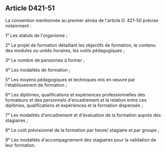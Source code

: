 ## Article D421-51

La convention mentionnée au premier alinéa de l'article D. 421-50 précise notamment :


1° Les statuts de l'organisme ;

2° Le projet de formation détaillant les objectifs de formation, le contenu des modules ou unités horaires, les
outils pédagogiques ;

3° Le nombre de personnes à former ;

4° Les modalités de formation ;

5° Les moyens pédagogiques et techniques mis en oeuvre par l'établissement de formation ;

6° Les diplômes, qualifications et expériences professionnelles des formateurs et des personnels
d'encadrement et la relation entre ces diplômes, qualifications et expériences et la formation dispensée ;

7° Les modalités d'encadrement et d'évaluation de la formation auprès des stagiaires ;

8° Le coût prévisionnel de la formation par heure/ stagiaire et par groupe ;

9° Les modalités d'accompagnement des stagiaires pour la validation de leur formation.

